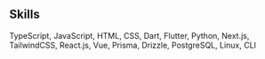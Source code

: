 ## Skills

TypeScript, JavaScript, HTML, CSS, Dart, Flutter, Python, Next.js, TailwindCSS, React.js, Vue, Prisma, Drizzle, PostgreSQL, Linux, CLI
